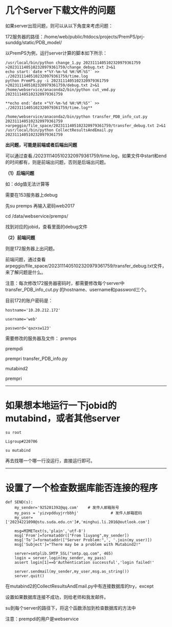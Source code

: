 # 几个Server下载文件的问题

如果server出现问题，则可以从以下角度来考虑问题：

172服务器的路径：/home/web/public/htdocs/projects/PremPS/prj-sunddg/static/PDB_model/



以PremPS为例，运行server计算的脚本如下所示：
```
/usr/local/bin/python change_1.py 2023111405102320979361759 >2023111405102320979361759/change_debug.txt 2>&1
echo start:`date +"%Y-%m-%d %H:%M:%S"` >> ./2023111405102320979361759/time.log
python PremPS.py -i 2023111405102320979361759 >2023111405102320979361759/debug.txt 2>&1
/home/webservice/anaconda2/bin/python cut_vmd.py 2023111405102320979361759

**echo end:`date +"%Y-%m-%d %H:%M:%S"` >> ./2023111405102320979361759/time.log**

/home/webservice/anaconda2/bin/python transfer_PDB_info_cut.py 2023111405102320979361759 >arpeggio/file_space/2023111405102320979361759/transfer_debug.txt 2>&1
/usr/local/bin/python CollectResultsAndEmail.py 2023111405102320979361759
```

**出问题，可能是前端或者后端出问题**

可以通过查看./2023111405102320979361759/time.log，如果文件中start和end的时间都有，则是前端出问题，否则是后端出问题。

**（1）后端问题**

如：ddg值无法计算等

需要在153服务器上debug

先su premps 再输入密码web2017

cd /data/webservice/premps/

找到对应的jobid，查看里面的debug文件

**（2）前端问题**

则是172服务器上出问题。

前端问题，通过查看arpeggio/file_space/2023111405102320979361759/transfer_debug.txt文件，
来了解问题是什么。


注意：每次修改172服务器密码时，都需要修改每个server中transfer_PDB_info_cut.py
的hostname、username和password三个。

目前172的账户密码是：
```
hostname='10.20.212.172'

username='web'

password='qazxsw123'
```


需要修改的服务器及文件：
premps

prempdi

prempri          transfer_PDB_info.py

mutabind2

prempri


----------------------------------------------------------------------------------------------------------------

# 如果想本地运行一下jobid的mutabind，或者其他server

```
su root

Ligroup#220706

su mutabind

```

再去找哪一个哪一行没运行，直接运行即可。

----------------------------------------------------------------------------------------------------------------

# 设置了一个检查数据库能否连接的程序

```
def SEND(s):
    my_sender='925201392@qq.com'    # 发件人邮箱账号
    my_pass = 'yizvpdduyjrrbbhj'              # 发件人邮箱密码
    my_user=['20234221090@stu.suda.edu.cn']#,'minghui.li.2016@outlook.com']

    msg=MIMEText(s,'plain','utf-8')
    msg['From']=formataddr(["From liuyang",my_sender])
    msg['To']=formataddr(["Server Problem:",', '.join(my_user)])
    msg['Subject']="There may be a problem with Mutabind2!"

    server=smtplib.SMTP_SSL("smtp.qq.com", 465)
    login = server.login(my_sender, my_pass)
    assert login[1]==b'Authentication successful','login failed!'

    server.sendmail(my_sender,my_user,msg.as_string())
    server.quit()
```

在mutabind2的CollectResultsAndEmail.py中有连接数据库的try，except

设置如果数据库连接不成功，则给老师和我发邮件。



su到每个server的路径下，将这个函数添加到检查数据库的方法中


注意：prempdi的用户是webservice



